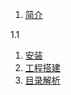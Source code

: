 1. [简介](/01初识/简介.md)

1.1

1. [安装](/01初识/安装.md)
2. [工程搭建](/02项目架构/工程搭建.md)
3. [目录解析](/02项目架构/目录解析.md)



